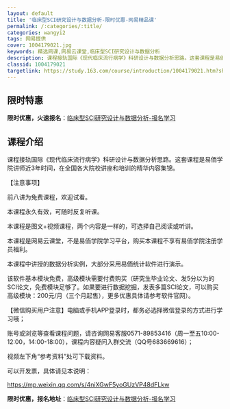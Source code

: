 ```yaml
---
layout: default
title: '临床型SCI研究设计与数据分析-限时优惠-网易精品课'
permalink: /:categories/:title/
categories: wangyi2
tags: 网易提供
cover: 1004179021.jpg
keywords: 精选网课,网易云课堂,临床型SCI研究设计与数据分析
description: 课程接轨国际《现代临床流行病学》科研设计与数据分析思路。这套课程是易侕学院讲师近3年时间，在全国各大院校讲座和培训的精华
classid: 1004179021
targetlink: https://study.163.com/course/introduction/1004179021.htm?share=1&shareId=1025206652&utm_campaign=share&utm_medium=iphoneShare&utm_source=&utm_u=1025206652
---
```


## 限时特惠

**限时优惠，火速报名**：[临床型SCI研究设计与数据分析-报名学习](https://study.163.com/course/introduction/1004179021.htm?share=1&shareId=1025206652&utm_campaign=share&utm_medium=iphoneShare&utm_source=&utm_u=1025206652)

## 课程介绍

课程接轨国际《现代临床流行病学》科研设计与数据分析思路。这套课程是易侕学院讲师近3年时间，在全国各大院校讲座和培训的精华内容集锦。



【注意事项】

前八讲为免费课程，欢迎试看。

本课程永久有效，可随时反复听课。

本课程是图文+视频课程，两个内容是一样的，可选择自己阅读或听讲。

本课程是网易云课堂，不是易侕学院学习平台，购买本课程不享有易侕学院注册学员福利。



本课程中讲授的数据分析实例，大部分采用易侕统计软件进行演示。

该软件基本模块免费，高级模块需要付费购买（研究生毕业论文、发5分以为的SCI论文，免费模块足够了。如果要进行数据挖掘，发表多篇SCI论文，可以购买高级模块：200元/月（三个月起售），更多优惠具体请参考软件官网）。



【微信购买用户注意】电脑或手机APP登录时，都务必选择微信登录的方式进行学习哦；

账号或浏览等查看课程问题，请咨询网易客服0571-89853416（周一至五10:00-12:00，14:00-18:00），课程内容疑问入群交流（QQ号683669616）；

视频左下角“参考资料”处可下载资料。



可以开发票，具体请见本说明：

https://mp.weixin.qq.com/s/4niXGwF5yoGUzVP48dFLkw

**限时优惠，报名地址**：[临床型SCI研究设计与数据分析-报名学习](https://study.163.com/course/introduction/1004179021.htm?share=1&shareId=1025206652&utm_campaign=share&utm_medium=iphoneShare&utm_source=&utm_u=1025206652)

